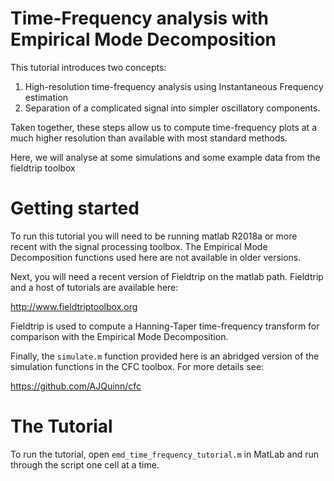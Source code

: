 # Time-Frequency analysis with Empirical Mode Decomposition

This tutorial introduces two concepts:
1) High-resolution time-frequency analysis using Instantaneous Frequency
estimation
2) Separation of a complicated signal into simpler oscillatory
components.

Taken together, these steps allow us to compute time-frequency plots at a
much higher resolution than available with most standard methods.

Here, we will analyse at some simulations and some example data from the
fieldtrip toolbox

# Getting started

To run this tutorial you will need to  be running matlab R2018a or more
recent with the signal processing toolbox.
The  Empirical Mode Decomposition functions used here are not available
in older versions.

Next, you will need a recent version of Fieldtrip on the  matlab path.
Fieldtrip and a host of tutorials are available here:

http://www.fieldtriptoolbox.org

Fieldtrip is used to compute a Hanning-Taper time-frequency transform for
comparison with the Empirical Mode Decomposition.

Finally, the ```simulate.m``` function provided here is an abridged version of the simulation
functions in the CFC toolbox. For more details see:

https://github.com/AJQuinn/cfc

# The Tutorial

To run the tutorial, open ```emd_time_frequency_tutorial.m``` in MatLab and run
through the script one cell at a time.
